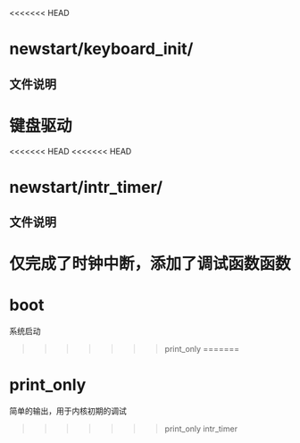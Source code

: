
<<<<<<< HEAD

# newstart/keyboard_init/
## 文件说明
键盘驱动
=======
<<<<<<< HEAD
<<<<<<< HEAD
# newstart/intr_timer/
## 文件说明
仅完成了时钟中断，添加了调试函数函数
=======
# boot

系统启动
>>>>>>> print_only
=======
# print_only

简单的输出，用于内核初期的调试

>>>>>>> print_only
>>>>>>> intr_timer
